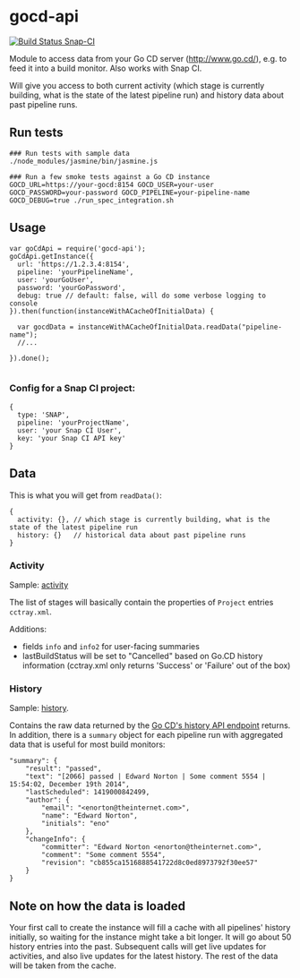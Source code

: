 # gocd-api

[![Build Status Snap-CI](https://snap-ci.com/birgitta410/gocd-api/branch/master/build_image)](https://snap-ci.com/birgitta410/gocd-api/)

Module to access data from your Go CD server (http://www.go.cd/), e.g. to feed it into a build monitor. Also works with Snap CI.

Will give you access to both current activity (which stage is currently building, what is the state of the latest pipeline run) and history data about past pipeline runs.

## Run tests
```
### Run tests with sample data
./node_modules/jasmine/bin/jasmine.js

### Run a few smoke tests against a Go CD instance
GOCD_URL=https://your-gocd:8154 GOCD_USER=your-user GOCD_PASSWORD=your-password GOCD_PIPELINE=your-pipeline-name GOCD_DEBUG=true ./run_spec_integration.sh

```

## Usage

```
var goCdApi = require('gocd-api');
goCdApi.getInstance({
  url: 'https://1.2.3.4:8154',
  pipeline: 'yourPipelineName',
  user: 'yourGoUser',
  password: 'yourGoPassword',
  debug: true // default: false, will do some verbose logging to console
}).then(function(instanceWithACacheOfInitialData) {

  var gocdData = instanceWithACacheOfInitialData.readData("pipeline-name");
  //...

}).done();


```

### Config for a Snap CI project:
```
{
  type: 'SNAP',
  pipeline: 'yourProjectName',
  user: 'your Snap CI User',
  key: 'your Snap CI API key'
}
```

## Data
This is what you will get from `readData()`:
```
{
  activity: {}, // which stage is currently building, what is the state of the latest pipeline run
  history: {}   // historical data about past pipeline runs
}
```
### Activity

Sample: [activity](spec/local/samples/activity.json)

The list of stages will basically contain the properties of `Project` entries `cctray.xml`.

Additions:
- fields `info` and `info2` for user-facing summaries
- lastBuildStatus will be set to "Cancelled" based on Go.CD history information (cctray.xml only returns 'Success' or 'Failure' out of the box)

### History

Sample: [history](spec/local/samples/history.json).

Contains the raw data returned by the [Go CD's history API endpoint](https://api.go.cd/current/#get-pipeline-history) returns. In addition, there is a `summary` object for each pipeline run with aggregated data that is useful for most build monitors:

```
"summary": {
    "result": "passed",
    "text": "[2066] passed | Edward Norton | Some comment 5554 | 15:54:02, December 19th 2014",
    "lastScheduled": 1419000842499,
    "author": {
        "email": "<enorton@theinternet.com>",
        "name": "Edward Norton",
        "initials": "eno"
    },
    "changeInfo": {
        "committer": "Edward Norton <enorton@theinternet.com>",
        "comment": "Some comment 5554",
        "revision": "cb855ca1516888541722d8c0ed8973792f30ee57"
    }
}
```


## Note on how the data is loaded

Your first call to create the instance will fill a cache with all pipelines' history initially, so waiting for the instance might take a bit longer. It will go about 50 history entries into the past. Subsequent calls will get live updates for activities, and also live updates for the latest history. The rest of the data will be taken from the cache.
